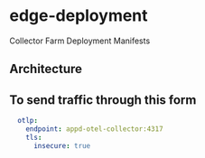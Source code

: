 # edge-deployment
Collector Farm Deployment Manifests


## Architecture




## To send traffic through this form

```yaml
  otlp:
    endpoint: appd-otel-collector:4317
    tls:
      insecure: true
```
